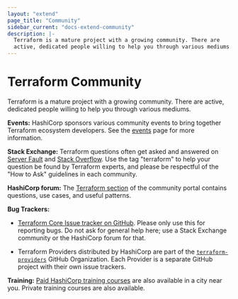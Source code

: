 ```yaml
---
layout: "extend"
page_title: "Community"
sidebar_current: "docs-extend-community"
description: |-
  Terraform is a mature project with a growing community. There are
  active, dedicated people willing to help you through various mediums.
---
```


# Terraform Community

Terraform is a mature project with a growing community. There are active,
dedicated people willing to help you through various mediums.

**Events:** HashiCorp sponsors various community events to bring together
Terraform ecosystem developers. See the
[events](/docs/extend/community/events/index.html) page for more information.

**Stack Exchange:** Terraform questions often get asked and answered on [Server
Fault](https://serverfault.com/) and [Stack
Overflow](https://stackoverflow.com/). Use the tag "terraform" to help your
question be found by Terraform experts, and please be respectful of the "How to
Ask" guidelines in each community.

**HashiCorp forum:** The [Terraform
section](https://discuss.hashicorp.com/c/terraform-core) of the community portal
contains questions, use cases, and useful patterns.

**Bug Trackers:** 

- [Terraform Core Issue tracker on
GitHub](https://github.com/hashicorp/terraform/issues). Please only use this for
reporting bugs. Do not ask for general help here; use a Stack Exchange
community or the HashiCorp forum for that.

- Terraform Providers distributed by HashiCorp are part of the
[`terraform-providers`](https://github.com/terraform-providers) GitHub
Organization. Each Provider is a separate GitHub project with their own issue
trackers.


**Training:** [Paid HashiCorp training
courses](https://www.hashicorp.com/training.html) are also available in a city
near you. Private training courses are also available.
